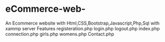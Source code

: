 # eCommerce-web-
An Ecommerce website  with Html,CSS,Bootstrap,Javascript,Php,Sql with xammp server 
Features 
registeration.php
login.php
logout.php
index.php
connection.php
girls.php
womens.php
Contact.php

